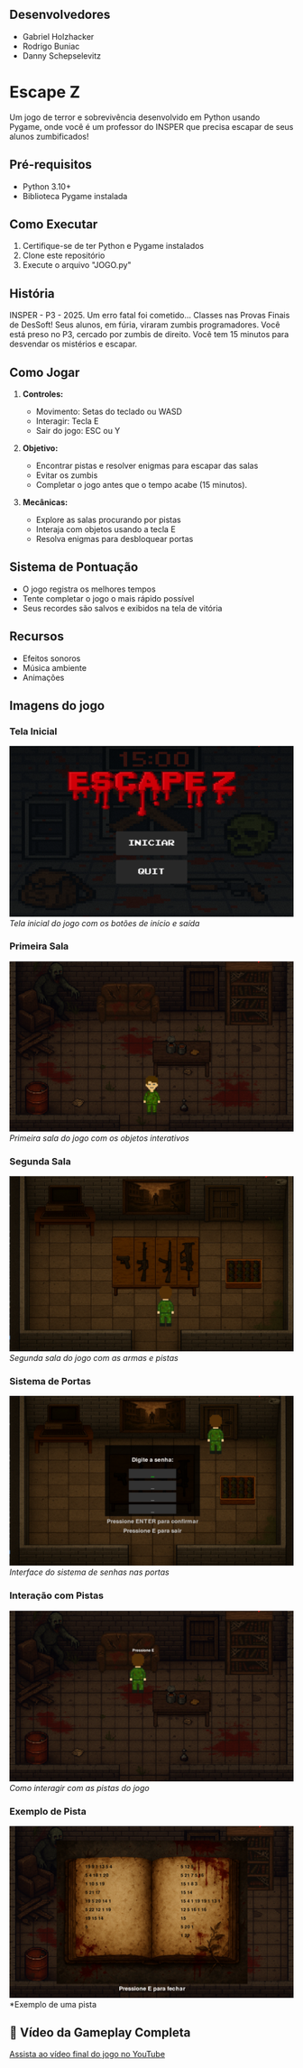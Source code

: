 ## Desenvolvedores

- Gabriel Holzhacker
- Rodrigo Buniac
- Danny Schepselevitz

# Escape Z 

Um jogo de terror e sobrevivência desenvolvido em Python usando Pygame, onde você é um professor do INSPER que precisa escapar de seus alunos zumbificados!

##  Pré-requisitos

- Python 3.10+
- Biblioteca Pygame instalada

## Como Executar

1. Certifique-se de ter Python e Pygame instalados
2. Clone este repositório
3. Execute o arquivo "JOGO.py"

##  História

INSPER - P3 - 2025. Um erro fatal foi cometido... Classes nas Provas Finais de DesSoft! Seus alunos, em fúria, viraram zumbis programadores. Você está preso no P3, cercado por zumbis de direito. Você tem 15 minutos para desvendar os mistérios e escapar.

## Como Jogar

1. **Controles:**
   - Movimento: Setas do teclado ou WASD
   - Interagir: Tecla E
   - Sair do jogo: ESC ou Y

2. **Objetivo:**
   - Encontrar pistas e resolver enigmas para escapar das salas
   - Evitar os zumbis
   - Completar o jogo antes que o tempo acabe (15 minutos). 

3. **Mecânicas:**
   - Explore as salas procurando por pistas
   - Interaja com objetos usando a tecla E
   - Resolva enigmas para desbloquear portas

## Sistema de Pontuação

- O jogo registra os melhores tempos
- Tente completar o jogo o mais rápido possível
- Seus recordes são salvos e exibidos na tela de vitória

## Recursos

- Efeitos sonoros 
- Música ambiente
- Animações 

## Imagens do jogo

### Tela Inicial
![Tela Inicial](ativos/imgs/ReadMe_Tela.png)
*Tela inicial do jogo com os botões de início e saída*

### Primeira Sala
![Primeira Sala](ativos/imgs/ReadMe_Sala1.png)
*Primeira sala do jogo com os objetos interativos*

### Segunda Sala
![Segunda Sala](ativos/imgs/ReadMe_Sala2.png)
*Segunda sala do jogo com as armas e pistas*

### Sistema de Portas
![Sistema de Portas](ativos/imgs/ReadMe_Porta.png)
*Interface do sistema de senhas nas portas*

### Interação com Pistas
![Interação com Pistas](ativos/imgs/ReadMe_InteractPista.png)
*Como interagir com as pistas do jogo*

### Exemplo de Pista
![Exemplo de Pista](ativos/imgs/ReadMe_Exemplo.png)
*Exemplo de uma pista

## 🎥 Vídeo da Gameplay Completa

[Assista ao vídeo final do jogo no YouTube](https://youtu.be/N63SBwilyMo)

